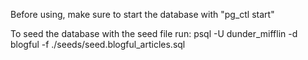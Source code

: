 Before using, make sure to start the database with "pg_ctl start"


To seed the database with the seed file run:
psql -U dunder_mifflin -d blogful -f ./seeds/seed.blogful_articles.sql